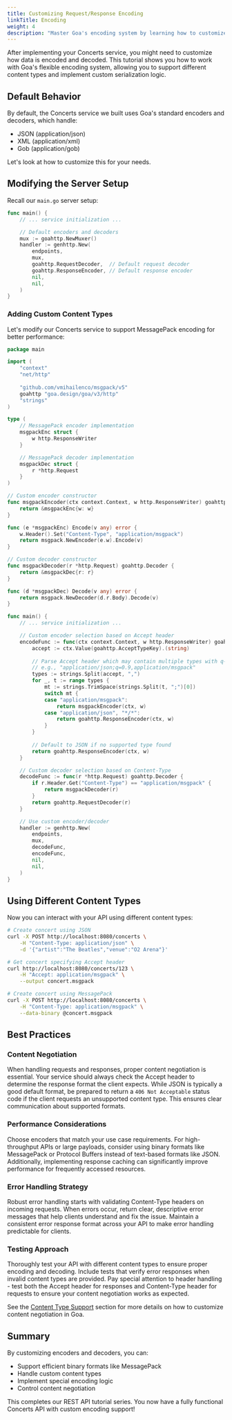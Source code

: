 ```yaml
---
title: Customizing Request/Response Encoding
linkTitle: Encoding
weight: 4
description: "Master Goa's encoding system by learning how to customize request/response encoding, support multiple content types like JSON and MessagePack, and implement custom serialization logic."
---
```


After implementing your Concerts service, you might need to customize how data
is encoded and decoded. This tutorial shows you how to work with Goa's flexible
encoding system, allowing you to support different content types and implement
custom serialization logic.

## Default Behavior

By default, the Concerts service we built uses Goa's standard encoders and decoders, which handle:
- JSON (application/json)
- XML (application/xml)
- Gob (application/gob)

Let's look at how to customize this for your needs.

## Modifying the Server Setup

Recall our `main.go` server setup:

```go
func main() {
    // ... service initialization ...

    // Default encoders and decoders
    mux := goahttp.NewMuxer()
    handler := genhttp.New(
        endpoints,
        mux,
        goahttp.RequestDecoder,  // Default request decoder
        goahttp.ResponseEncoder, // Default response encoder
        nil,
        nil,
    )
}
```

### Adding Custom Content Types

Let's modify our Concerts service to support MessagePack encoding for better performance:

```go
package main

import (
    "context"
    "net/http"
    
    "github.com/vmihailenco/msgpack/v5"
    goahttp "goa.design/goa/v3/http"
    "strings"
)

type (
    // MessagePack encoder implementation
    msgpackEnc struct {
        w http.ResponseWriter
    }

    // MessagePack decoder implementation
    msgpackDec struct {
        r *http.Request
    }
)

// Custom encoder constructor
func msgpackEncoder(ctx context.Context, w http.ResponseWriter) goahttp.Encoder {
    return &msgpackEnc{w: w}
}

func (e *msgpackEnc) Encode(v any) error {
    w.Header().Set("Content-Type", "application/msgpack")
    return msgpack.NewEncoder(e.w).Encode(v)
}

// Custom decoder constructor
func msgpackDecoder(r *http.Request) goahttp.Decoder {
    return &msgpackDec{r: r}
}

func (d *msgpackDec) Decode(v any) error {
    return msgpack.NewDecoder(d.r.Body).Decode(v)
}

func main() {
    // ... service initialization ...

    // Custom encoder selection based on Accept header
    encodeFunc := func(ctx context.Context, w http.ResponseWriter) goahttp.Encoder {
        accept := ctx.Value(goahttp.AcceptTypeKey).(string)
        
        // Parse Accept header which may contain multiple types with q-values
        // e.g., "application/json;q=0.9,application/msgpack"
        types := strings.Split(accept, ",")
        for _, t := range types {
            mt := strings.TrimSpace(strings.Split(t, ";")[0])
            switch mt {
            case "application/msgpack":
                return msgpackEncoder(ctx, w)
            case "application/json", "*/*":
                return goahttp.ResponseEncoder(ctx, w)
            }
        }
        
        // Default to JSON if no supported type found
        return goahttp.ResponseEncoder(ctx, w)
    }

    // Custom decoder selection based on Content-Type
    decodeFunc := func(r *http.Request) goahttp.Decoder {
        if r.Header.Get("Content-Type") == "application/msgpack" {
            return msgpackDecoder(r)
        }
        return goahttp.RequestDecoder(r)
    }

    // Use custom encoder/decoder
    handler := genhttp.New(
        endpoints,
        mux,
        decodeFunc,
        encodeFunc,
        nil,
        nil,
    )
}
```

## Using Different Content Types

Now you can interact with your API using different content types:

```bash
# Create concert using JSON
curl -X POST http://localhost:8080/concerts \
    -H "Content-Type: application/json" \
    -d '{"artist":"The Beatles","venue":"O2 Arena"}'

# Get concert specifying Accept header
curl http://localhost:8080/concerts/123 \
    -H "Accept: application/msgpack" \
    --output concert.msgpack

# Create concert using MessagePack
curl -X POST http://localhost:8080/concerts \
    -H "Content-Type: application/msgpack" \
    --data-binary @concert.msgpack
```

## Best Practices

### Content Negotiation
When handling requests and responses, proper content negotiation is essential.
Your service should always check the Accept header to determine the response
format the client expects. While JSON is typically a good default format, be
prepared to return a `406 Not Acceptable` status code if the client requests an
unsupported content type. This ensures clear communication about supported
formats.

### Performance Considerations 
Choose encoders that match your use case requirements. For high-throughput APIs
or large payloads, consider using binary formats like MessagePack or Protocol
Buffers instead of text-based formats like JSON. Additionally, implementing
response caching can significantly improve performance for frequently accessed
resources.

### Error Handling Strategy
Robust error handling starts with validating Content-Type headers on incoming
requests. When errors occur, return clear, descriptive error messages that help
clients understand and fix the issue. Maintain a consistent error response
format across your API to make error handling predictable for clients.

### Testing Approach
Thoroughly test your API with different content types to ensure proper encoding
and decoding. Include tests that verify error responses when invalid content
types are provided. Pay special attention to header handling - test both the
Accept header for responses and Content-Type header for requests to ensure your
content negotiation works as expected.

See the [Content Type Support](../4-concepts/3-http/1-content.md) section for
more details on how to customize content negotiation in Goa.

## Summary

By customizing encoders and decoders, you can:
- Support efficient binary formats like MessagePack
- Handle custom content types
- Implement special encoding logic
- Control content negotiation

This completes our REST API tutorial series. You now have a fully functional
Concerts API with custom encoding support!